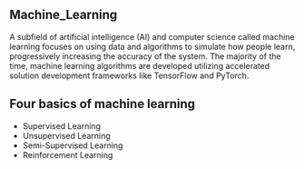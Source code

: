 ## Machine_Learning

A subfield of artificial intelligence (AI) and computer science called machine learning focuses on using data and algorithms to simulate how 
people learn, progressively increasing the accuracy of the system.
The majority of the time, machine learning algorithms are developed utilizing accelerated solution development frameworks like TensorFlow and PyTorch.  

## Four basics of machine learning
- Supervised Learning
- Unsupervised Learning
- Semi-Supervised Learning
- Reinforcement Learning 
